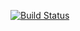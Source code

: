 [![Build Status](https://travis-ci.org/jigsaw-code/outline-i18n.svg?branch=master)](https://travis-ci.org/jigsaw-code/outline-i18n)
